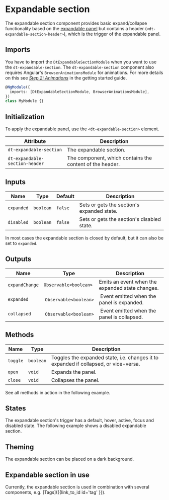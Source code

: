 # Expandable section

The expandable section component provides basic expand/collapse functionality
based on the [expandable panel](/components/expandable-panel) but contains a
header (`<dt-expandable-section-header>`), which is the trigger of the
expandable panel.

<docs-source-example example="ExpandableSectionDefaultExample"></docs-source-example>

## Imports

You have to import the `DtExpandableSectionModule` when you want to use the
`dt-expandable-section`. The `dt-expandable-section` component also requires
Angular's `BrowserAnimationsModule` for animations. For more details on this see
[_Step 2: Animations_](/components/get-started/#step-2-animations) in the
getting started guide.

```typescript
@NgModule({
  imports: [DtExpandableSectionModule, BrowserAnimationsModule],
})
class MyModule {}
```

## Initialization

To apply the expandable panel, use the `<dt-expandable-section>` element.

| Attribute                      | Description                                              |
| ------------------------------ | -------------------------------------------------------- |
| `dt-expandable-section`        | The expandable section.                                  |
| `dt-expandable-section-header` | The component, which contains the content of the header. |

## Inputs

| Name       | Type      | Default | Description                                |
| ---------- | --------- | ------- | ------------------------------------------ |
| `expanded` | `boolean` | `false` | Sets or gets the section's expanded state. |
| `disabled` | `boolean` | `false` | Sets or gets the section's disabled state. |

In most cases the expandable section is closed by default, but it can also be
set to `expanded`.

<docs-source-example example="ExpandableSectionOpenExample"></docs-source-example>

## Outputs

| Name           | Type                   | Description                                     |
| -------------- | ---------------------- | ----------------------------------------------- |
| `expandChange` | `Observable<boolean>`  | Emits an event when the expanded state changes. |
| `expanded`     |  `Observable<boolean>` |  Event emitted when the panel is expanded.      |
| `collapsed`    |  `Observable<boolean>` |  Event emitted when the panel is collapsed.     |

## Methods

| Name     | Type      | Description                                                                          |
| -------- | --------- | ------------------------------------------------------------------------------------ |
| `toggle` | `boolean` | Toggles the expanded state, i.e. changes it to expanded if collapsed, or vice-versa. |
| `open`   | `void`    | Expands the panel.                                                                   |
| `close`  | `void`    | Collapses the panel.                                                                 |

See all methods in action in the following example.

<docs-source-example example="ExpandableSectionInteractiveExample"></docs-source-example>

## States

The expandable section's trigger has a default, hover, active, focus and
disabled state. The following example shows a disabled expandable section.

<docs-source-example example="ExpandableSectionDisabledExample"></docs-source-example>

## Theming

The expandable section can be placed on a dark background.

<docs-source-example example="ExpandableSectionDarkExample" themedark="true"></docs-source-example>

## Expandable section in use

Currently, the expandable section is used in combination with several
components, e.g. [Tags]({{link_to_id id='tag' }}).
